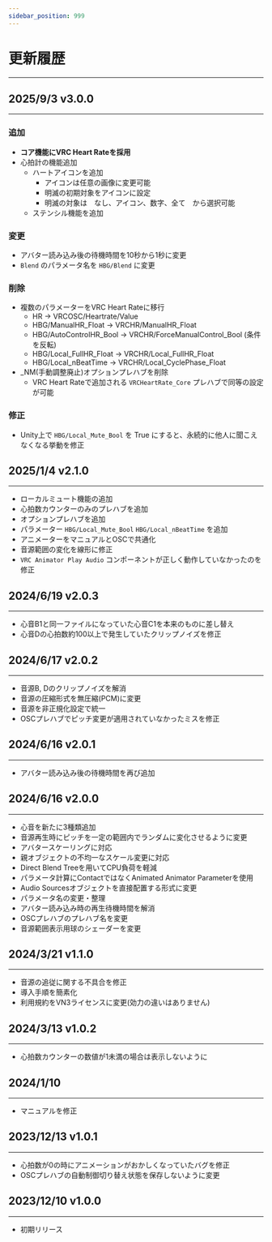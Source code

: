 ```yaml
---
sidebar_position: 999
---
```


# 更新履歴
---

## 2025/9/3 v3.0.0
---

### 追加
- **コア機能にVRC Heart Rateを採用**
- 心拍計の機能追加
  - ハートアイコンを追加
    - アイコンは任意の画像に変更可能
    - 明滅の初期対象をアイコンに設定
    - 明滅の対象は　なし、アイコン、数字、全て　から選択可能
  - ステンシル機能を追加

### 変更
- アバター読み込み後の待機時間を10秒から1秒に変更
- `Blend` のパラメータ名を `HBG/Blend` に変更

### 削除
- 複数のパラメーターをVRC Heart Rateに移行
  - HR → VRCOSC/Heartrate/Value
  - HBG/ManualHR_Float → VRCHR/ManualHR_Float
  - HBG/AutoControlHR_Bool → VRCHR/ForceManualControl_Bool (条件を反転)
  - HBG/Local_FullHR_Float → VRCHR/Local_FullHR_Float
  - HBG/Local_nBeatTime → VRCHR/Local_CyclePhase_Float
- _NM(手動調整廃止)オプションプレハブを削除
  - VRC Heart Rateで追加される `VRCHeartRate_Core` プレハブで同等の設定が可能

### 修正
- Unity上で `HBG/Local_Mute_Bool` を True にすると、永続的に他人に聞こえなくなる挙動を修正

## 2025/1/4 v2.1.0
---

- ローカルミュート機能の追加
- 心拍数カウンターのみのプレハブを追加
- オプションプレハブを追加
- パラメーター `HBG/Local_Mute_Bool` `HBG/Local_nBeatTime` を追加
- アニメーターをマニュアルとOSCで共通化
- 音源範囲の変化を線形に修正
- `VRC Animator Play Audio` コンポーネントが正しく動作していなかったのを修正

## 2024/6/19 v2.0.3
---

- 心音B1と同一ファイルになっていた心音C1を本来のものに差し替え
- 心音Dの心拍数約100以上で発生していたクリップノイズを修正

## 2024/6/17 v2.0.2
---

- 音源B, Dのクリップノイズを解消
- 音源の圧縮形式を無圧縮(PCM)に変更
- 音源を非正規化設定で統一
- OSCプレハブでピッチ変更が適用されていなかったミスを修正

## 2024/6/16 v2.0.1
---

- アバター読み込み後の待機時間を再び追加

## 2024/6/16 v2.0.0
---

- 心音を新たに3種類追加
- 音源再生時にピッチを一定の範囲内でランダムに変化させるように変更
- アバタースケーリングに対応
- 親オブジェクトの不均一なスケール変更に対応
- Direct Blend Treeを用いてCPU負荷を軽減
- パラメータ計算にContactではなくAnimated Animator Parameterを使用
- Audio Sourcesオブジェクトを直接配置する形式に変更
- パラメータ名の変更・整理
- アバター読み込み時の再生待機時間を解消
- OSCプレハブのプレハブ名を変更
- 音源範囲表示用球のシェーダーを変更

## 2024/3/21 v1.1.0
---

- 音源の追従に関する不具合を修正
- 導入手順を簡素化
- 利用規約をVN3ライセンスに変更(効力の違いはありません)

## 2024/3/13 v1.0.2
---

- 心拍数カウンターの数値が1未満の場合は表示しないように

## 2024/1/10
---

- マニュアルを修正

## 2023/12/13 v1.0.1
---

- 心拍数が0の時にアニメーションがおかしくなっていたバグを修正
- OSCプレハブの自動制御切り替え状態を保存しないように変更

## 2023/12/10 v1.0.0
---

- 初期リリース